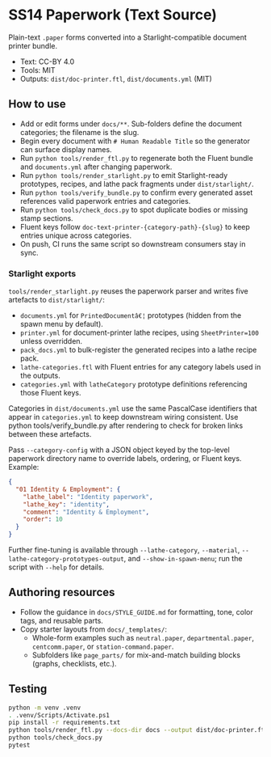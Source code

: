 # SS14 Paperwork (Text Source)

Plain-text `.paper` forms converted into a Starlight-compatible document printer bundle.

- Text: CC-BY 4.0
- Tools: MIT
- Outputs: `dist/doc-printer.ftl`, `dist/documents.yml` (MIT)

## How to use

- Add or edit forms under `docs/**`. Sub-folders define the document categories; the filename is the slug.
- Begin every document with `# Human Readable Title` so the generator can surface display names.
- Run `python tools/render_ftl.py` to regenerate both the Fluent bundle and `documents.yml` after changing paperwork.
- Run `python tools/render_starlight.py` to emit Starlight-ready prototypes, recipes, and lathe pack fragments under `dist/starlight/`.
- Run `python tools/verify_bundle.py` to confirm every generated asset references valid paperwork entries and categories.
- Run `python tools/check_docs.py` to spot duplicate bodies or missing stamp sections.
- Fluent keys follow `doc-text-printer-{category-path}-{slug}` to keep entries unique across categories.
- On push, CI runs the same script so downstream consumers stay in sync.

### Starlight exports

`tools/render_starlight.py` reuses the paperwork parser and writes five artefacts to `dist/starlight/`:

- `documents.yml` for `PrintedDocumentâ€¦` prototypes (hidden from the spawn menu by default).
- `printer.yml` for document-printer lathe recipes, using `SheetPrinter=100` unless overridden.
- `pack_docs.yml` to bulk-register the generated recipes into a lathe recipe pack.
- `lathe-categories.ftl` with Fluent entries for any category labels used in the outputs.
- `categories.yml` with `latheCategory` prototype definitions referencing those Fluent keys.

Categories in `dist/documents.yml` use the same PascalCase identifiers that appear in `categories.yml` to keep downstream wiring consistent.
Use python tools/verify_bundle.py after rendering to check for broken links between these artefacts.

Pass `--category-config` with a JSON object keyed by the top-level paperwork directory name to override labels, ordering, or Fluent keys. Example:

```json
{
  "01 Identity & Employment": {
    "lathe_label": "Identity paperwork",
    "lathe_key": "identity",
    "comment": "Identity & Employment",
    "order": 10
  }
}
```

Further fine-tuning is available through `--lathe-category`, `--material`, `--lathe-category-prototypes-output`, and `--show-in-spawn-menu`; run the script with `--help` for details.

## Authoring resources

- Follow the guidance in `docs/STYLE_GUIDE.md` for formatting, tone, color tags, and reusable parts.
- Copy starter layouts from `docs/_templates/`:
  - Whole-form examples such as `neutral.paper`, `departmental.paper`, `centcomm.paper`, or `station-command.paper`.
  - Subfolders like `page_parts/` for mix-and-match building blocks (graphs, checklists, etc.).

## Testing

```bash
python -m venv .venv
. .venv/Scripts/Activate.ps1
pip install -r requirements.txt
python tools/render_ftl.py --docs-dir docs --output dist/doc-printer.ftl --documents-output dist/documents.yml
python tools/check_docs.py
pytest
```